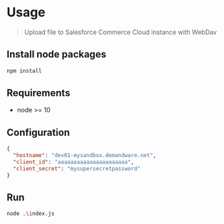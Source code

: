 # Usage

> Upload file to Salesforce Commerce Cloud instance with WebDav

## Install node packages

``` bash
npm install
```

## Requirements

* node >= 10

## Configuration

```json
{
  "hostname": "dev01-mysandbox.demandware.net",
  "client_id": "aaaaaaaaaaaaaaaaaaaaaa",
  "client_secret": "mysupersecretpassword"
}
```

## Run

``` bash
node .\index.js
```